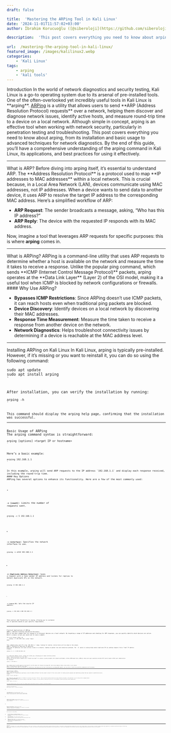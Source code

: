 ```yaml
---
draft: false

title:  'Mastering the ARPing Tool in Kali Linux'
date: '2024-11-01T11:57:02+03:00'
author: İbrahim Korucuoğlu ([@siberoloji](https://github.com/siberoloji))

description:  'This post covers everything you need to know about arping, from its installation and basic usage to advanced techniques for network diagnostics.' 
 
url:  /mastering-the-arping-tool-in-kali-linux/
featured_image: /images/kalilinux2.webp
categories:
    - 'Kali Linux'
tags:
    - arping
    - 'kali tools'
---
```


<!-- wp:jetpack/markdown {"source":"### Introduction 
In the world of network diagnostics and security testing, Kali Linux is a go-to operating system due to its arsenal of pre-installed tools. One of the often-overlooked yet incredibly useful tools in Kali Linux is **arping**. [ARPing](https://www.habets.pp.se/synscan/programs.php?prog=arping) is a utility that allows users to send **ARP (Address Resolution Protocol) requests** over a network, helping them discover and diagnose network issues, identify active hosts, and measure round-trip time to a device on a local network. Although simple in concept, arping is an effective tool when working with network security, particularly in penetration testing and troubleshooting. 
This post covers everything you need to know about arping, from its installation and basic usage to advanced techniques for network diagnostics. By the end of this guide, you'll have a comprehensive understanding of the arping command in Kali Linux, its applications, and best practices for using it effectively. 
 
### What is ARP? 
Before diving into arping itself, it's essential to understand ARP. The **Address Resolution Protocol** is a protocol used to map **IP addresses to MAC addresses** within a local network. This is crucial because, in a Local Area Network (LAN), devices communicate using MAC addresses, not IP addresses. When a device wants to send data to another device, it uses ARP to resolve the target IP address to the corresponding MAC address. 
Here’s a simplified workflow of ARP: 
1. **ARP Request**: The sender broadcasts a message, asking, \u0022Who has this IP address?\u0022 2. **ARP Reply**: The device with the requested IP responds with its MAC address. 
Now, imagine a tool that leverages ARP requests for specific purposes: this is where **arping** comes in. 
 
### What is ARPing? 
ARPing is a command-line utility that uses ARP requests to determine whether a host is available on the network and measure the time it takes to receive a response. Unlike the popular ping command, which sends **ICMP (Internet Control Message Protocol)** packets, arping operates at the **Data Link Layer** (Layer 2) of the OSI model, making it a useful tool when ICMP is blocked by network configurations or firewalls. 
#### Why Use ARPing? 
* **Bypasses ICMP Restrictions**: Since ARPing doesn’t use ICMP packets, it can reach hosts even when traditional ping packets are blocked. * **Device Discovery**: Identify devices on a local network by discovering their MAC addresses. * **Response Time Measurement**: Measure the time taken to receive a response from another device on the network. * **Network Diagnostics**: Helps troubleshoot connectivity issues by determining if a device is reachable at the MAC address level. 
 
### Installing ARPing on Kali Linux 
In Kali Linux, arping is typically pre-installed. However, if it’s missing or you want to reinstall it, you can do so using the following command: 

```bash sudo apt update sudo apt install arping 
``` 
After installation, you can verify the installation by running: 

```bash arping -h 
``` 
This command should display the arping help page, confirming that the installation was successful. 
 
### Basic Usage of ARPing 
The arping command syntax is straightforward: 

```bash arping [options]  
``` 
Here’s a basic example: 

```bash arping 192.168.1.1 
``` 
In this example, arping will send ARP requests to the IP address `192.168.1.1` and display each response received, including the round-trip time. 
#### Key Options 
ARPing has several options to enhance its functionality. Here are a few of the most commonly used: 
* **`-c [count]`**: Limits the number of requests sent.      ```bash   arping -c 5 192.168.1.1   ``` 
* **`-i [interface]`**: Specifies the network interface to use. 
  ```bash   arping -i eth0 192.168.1.1   ``` 
* **`-D` (Duplicate Address Detection)**: Sends a request with a fake sender IP address and listens for replies to detect duplicate IPs on the network. 
  ```bash   arping -D 192.168.1.1   ``` 
* **`-s [source IP]`**: Sets the source IP address. 
  ```bash   arping -s 192.168.1.100 192.168.1.1   ``` 
These options add flexibility to arping, allowing you to customize how it operates based on your specific requirements. 
 
### Practical Applications of ARPing 
#### 1. Network Scanning and Device Discovery 
One of the most common uses for arping is to discover devices on a local network. By targeting a range of IP addresses and checking for ARP responses, you can quickly identify which devices are active. 
Here's a basic script you could use to scan a subnet: 

```bash for ip in $(seq 1 254); do     arping -c 1 192.168.1.$ip | grep \u0022reply\u0022 done 
``` 
This command pings each IP in the `192.168.1.x` range, looking for replies. Active hosts will be shown in the output. 
#### 2. Checking for Duplicate IP Addresses 
Duplicate IP addresses can cause serious issues in a network, leading to packet loss and connection problems. The `-D` option in arping helps detect duplicate IPs by sending requests from a \u0022fake\u0022 IP address. 
Example: 

```bash arping -D -c 2 -I eth0 192.168.1.10 
``` 
If a duplicate address exists, arping will notify you, allowing you to take corrective action. 
#### 3. Measuring Round-Trip Time (RTT) 
Arping can also be used to measure the **round-trip time** to a device, giving insights into network performance. Unlike ICMP-based tools, ARPing’s Data Link Layer operation provides RTT results based on MAC-level communication. 
For instance: 

```bash arping -c 5 192.168.1.1 
``` 
This command sends five ARP requests to the target IP, and the output will display the average RTT, which helps diagnose latency issues within a local network. 
#### 4. Testing Network Interface Cards (NICs) 
Network Interface Cards (NICs) are essential for connectivity, and arping can test their functionality. By sending ARP requests, you can verify if a NIC can successfully communicate over the network. 
 
### Advanced Usage of ARPing 
#### 1. Spoofing Source IP 
Arping allows for IP spoofing by specifying a source IP address different from the system's actual IP. This can be useful for testing security measures and identifying systems that may respond to unauthorized sources. 
Example: 

```bash arping -s 10.0.0.1 192.168.1.1 
``` 
This command will send an ARP request to `192.168.1.1` but with a source IP of `10.0.0.1`. Keep in mind that spoofing should only be done ethically and legally, with permission if you’re testing within a managed network. 
#### 2. Flooding ARP Requests 
ARPing can be used for ARP flood testing by sending a large number of requests in a short period. Be cautious with this as it can overwhelm a network and disrupt normal communication. 
Example: 

```bash arping -c 10000 -w 1 192.168.1.1 
``` 
This sends 10,000 ARP requests within one second. This technique should be used cautiously and only in isolated or controlled environments. 
 
### Limitations and Considerations 
While arping is useful, it comes with limitations: 
1. **Local Network Only**: Since arping uses ARP, it only works within the local subnet. ARP packets aren’t routed across networks, meaning arping won’t work for devices outside the LAN.    2. **Requires Root Privileges**: Arping typically requires root or administrative privileges, as it interacts directly with the network interfaces. 
3. **Network Overload Risks**: Sending excessive ARP requests can lead to network congestion. It’s essential to use arping responsibly, especially in live networks. 
 
### Best Practices for Using ARPing 
* **Use with Caution on Production Networks**: Avoid excessive or continuous arping on production networks to prevent disruptions. * **Check Permissions**: Since arping usually requires elevated privileges, ensure you have proper authorization before using it. * **Combine with Other Tools**: For comprehensive network diagnostics, use arping alongside other tools like `ping`, `nmap`, and `tcpdump` for a complete picture of network health. 
 
### Conclusion 
ARPing is an invaluable tool for network diagnostics and security in Kali Linux. Its ability to identify devices, measure latency, and detect duplicate IPs makes it a must-have for network professionals and penetration testers alike. Although arping is often overlooked, this powerful command provides unique capabilities for addressing networking challenges at the MAC layer. 
Whether you're a cybersecurity professional, a network administrator, or simply a tech enthusiast, mastering arping can add a new dimension to your networking toolkit. Take the time to experiment with the different options and integrate arping into your workflow to unlock its full potential. 
Happy arping!"} -->
<div class="wp-block-jetpack-markdown">Introduction
In the world of network diagnostics and security testing, Kali Linux is a go-to operating system due to its arsenal of pre-installed tools. One of the often-overlooked yet incredibly useful tools in Kali Linux is **arping**. <a href="https://www.habets.pp.se/synscan/programs.php?prog=arping">ARPing</a> is a utility that allows users to send **ARP (Address Resolution Protocol) requests** over a network, helping them discover and diagnose network issues, identify active hosts, and measure round-trip time to a device on a local network. Although simple in concept, arping is an effective tool when working with network security, particularly in penetration testing and troubleshooting.
This post covers everything you need to know about arping, from its installation and basic usage to advanced techniques for network diagnostics. By the end of this guide, you’ll have a comprehensive understanding of the arping command in Kali Linux, its applications, and best practices for using it effectively.
<hr>
What is ARP?
Before diving into arping itself, it’s essential to understand ARP. The **Address Resolution Protocol** is a protocol used to map **IP addresses to MAC addresses** within a local network. This is crucial because, in a Local Area Network (LAN), devices communicate using MAC addresses, not IP addresses. When a device wants to send data to another device, it uses ARP to resolve the target IP address to the corresponding MAC address.
Here’s a simplified workflow of ARP:

* **ARP Request**: The sender broadcasts a message, asking, “Who has this IP address?”
* **ARP Reply**: The device with the requested IP responds with its MAC address.

Now, imagine a tool that leverages ARP requests for specific purposes: this is where **arping** comes in.
<hr>
What is ARPing?
ARPing is a command-line utility that uses ARP requests to determine whether a host is available on the network and measure the time it takes to receive a response. Unlike the popular ping command, which sends **ICMP (Internet Control Message Protocol)** packets, arping operates at the **Data Link Layer** (Layer 2) of the OSI model, making it a useful tool when ICMP is blocked by network configurations or firewalls.
#### Why Use ARPing?

* **Bypasses ICMP Restrictions**: Since ARPing doesn’t use ICMP packets, it can reach hosts even when traditional ping packets are blocked.
* **Device Discovery**: Identify devices on a local network by discovering their MAC addresses.
* **Response Time Measurement**: Measure the time taken to receive a response from another device on the network.
* **Network Diagnostics**: Helps troubleshoot connectivity issues by determining if a device is reachable at the MAC address level.

<hr>
Installing ARPing on Kali Linux
In Kali Linux, arping is typically pre-installed. However, if it’s missing or you want to reinstall it, you can do so using the following command:
<pre><code class="language-bash">sudo apt update
sudo apt install arping
`</pre>
After installation, you can verify the installation by running:
<pre><code class="language-bash">arping -h
`</pre>
This command should display the arping help page, confirming that the installation was successful.
<hr>
Basic Usage of ARPing
The arping command syntax is straightforward:
<pre><code class="language-bash">arping [options] &lt;target IP or hostname&gt;
`</pre>
Here’s a basic example:
<pre><code class="language-bash">arping 192.168.1.1
`</pre>
In this example, arping will send ARP requests to the IP address `192.168.1.1` and display each response received, including the round-trip time.
#### Key Options
ARPing has several options to enhance its functionality. Here are a few of the most commonly used:

* 
**`-c [count]`**: Limits the number of requests sent.
<pre><code class="language-bash">arping -c 5 192.168.1.1
`</pre>

* 
**`-i [interface]`**: Specifies the network interface to use.
<pre><code class="language-bash">arping -i eth0 192.168.1.1
`</pre>

* 
**`-D` (Duplicate Address Detection)**: Sends a request with a fake sender IP address and listens for replies to detect duplicate IPs on the network.
<pre><code class="language-bash">arping -D 192.168.1.1
`</pre>

* 
**`-s [source IP]`**: Sets the source IP address.
<pre><code class="language-bash">arping -s 192.168.1.100 192.168.1.1
`</pre>


These options add flexibility to arping, allowing you to customize how it operates based on your specific requirements.
<hr>
Practical Applications of ARPing
#### 1. Network Scanning and Device Discovery
One of the most common uses for arping is to discover devices on a local network. By targeting a range of IP addresses and checking for ARP responses, you can quickly identify which devices are active.
Here’s a basic script you could use to scan a subnet:
<pre><code class="language-bash">for ip in $(seq 1 254); do
    arping -c 1 192.168.1.$ip | grep &quot;reply&quot;
done
`</pre>
This command pings each IP in the `192.168.1.x` range, looking for replies. Active hosts will be shown in the output.
#### 2. Checking for Duplicate IP Addresses
Duplicate IP addresses can cause serious issues in a network, leading to packet loss and connection problems. The `-D` option in arping helps detect duplicate IPs by sending requests from a “fake” IP address.
Example:
<pre><code class="language-bash">arping -D -c 2 -I eth0 192.168.1.10
`</pre>
If a duplicate address exists, arping will notify you, allowing you to take corrective action.
#### 3. Measuring Round-Trip Time (RTT)
Arping can also be used to measure the **round-trip time** to a device, giving insights into network performance. Unlike ICMP-based tools, ARPing’s Data Link Layer operation provides RTT results based on MAC-level communication.
For instance:
<pre><code class="language-bash">arping -c 5 192.168.1.1
`</pre>
This command sends five ARP requests to the target IP, and the output will display the average RTT, which helps diagnose latency issues within a local network.
#### 4. Testing Network Interface Cards (NICs)
Network Interface Cards (NICs) are essential for connectivity, and arping can test their functionality. By sending ARP requests, you can verify if a NIC can successfully communicate over the network.
<hr>
Advanced Usage of ARPing
#### 1. Spoofing Source IP
Arping allows for IP spoofing by specifying a source IP address different from the system’s actual IP. This can be useful for testing security measures and identifying systems that may respond to unauthorized sources.
Example:
<pre><code class="language-bash">arping -s 10.0.0.1 192.168.1.1
`</pre>
This command will send an ARP request to `192.168.1.1` but with a source IP of `10.0.0.1`. Keep in mind that spoofing should only be done ethically and legally, with permission if you’re testing within a managed network.
#### 2. Flooding ARP Requests
ARPing can be used for ARP flood testing by sending a large number of requests in a short period. Be cautious with this as it can overwhelm a network and disrupt normal communication.
Example:
<pre><code class="language-bash">arping -c 10000 -w 1 192.168.1.1
`</pre>
This sends 10,000 ARP requests within one second. This technique should be used cautiously and only in isolated or controlled environments.
<hr>
Limitations and Considerations
While arping is useful, it comes with limitations:

* 
**Local Network Only**: Since arping uses ARP, it only works within the local subnet. ARP packets aren’t routed across networks, meaning arping won’t work for devices outside the LAN.

* 
**Requires Root Privileges**: Arping typically requires root or administrative privileges, as it interacts directly with the network interfaces.

* 
**Network Overload Risks**: Sending excessive ARP requests can lead to network congestion. It’s essential to use arping responsibly, especially in live networks.


<hr>
Best Practices for Using ARPing

* **Use with Caution on Production Networks**: Avoid excessive or continuous arping on production networks to prevent disruptions.
* **Check Permissions**: Since arping usually requires elevated privileges, ensure you have proper authorization before using it.
* **Combine with Other Tools**: For comprehensive network diagnostics, use arping alongside other tools like `ping`, `nmap`, and `tcpdump` for a complete picture of network health.

<hr>
Conclusion
ARPing is an invaluable tool for network diagnostics and security in Kali Linux. Its ability to identify devices, measure latency, and detect duplicate IPs makes it a must-have for network professionals and penetration testers alike. Although arping is often overlooked, this powerful command provides unique capabilities for addressing networking challenges at the MAC layer.
Whether you’re a cybersecurity professional, a network administrator, or simply a tech enthusiast, mastering arping can add a new dimension to your networking toolkit. Take the time to experiment with the different options and integrate arping into your workflow to unlock its full potential.
Happy arping!
</div>
<!-- /wp:jetpack/markdown -->



